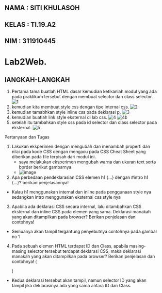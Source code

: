 ## NAMA  :   SITI KHULASOH
## KELAS :   TI.19.A2
## NIM   :   311910445

# Lab2Web.
## lANGKAH-LANGKAH
1. Pertama tama buatlah HTML dasar kemudian ketikanlah modul yang ada pada praktikum tersebut dengan membuat selector dan class selector. 
![1](https://user-images.githubusercontent.com/56240533/113553606-3bb98300-9622-11eb-8eef-a3e84bd7d41c.png)
2. kemudian kita membuat style css dengan tipe internal css.
![2](https://user-images.githubusercontent.com/56240533/113553650-4bd16280-9622-11eb-89e5-75e5ff8e6f81.png)
3. kemudian tamabhkan style inline css pada deklarasi p.
![3](https://user-images.githubusercontent.com/56240533/113553663-4f64e980-9622-11eb-9c35-8b53fd07988c.png)
4. kemudian buatlah link style eksternal di lab css.
![4](https://user-images.githubusercontent.com/56240533/113553678-525fda00-9622-11eb-8ba9-f948261813d9.png)
![4b](https://user-images.githubusercontent.com/56240533/113553692-54c23400-9622-11eb-9836-50ebbac21e0a.png)
5. setelah itu tambahkan style css pada id selector dan class selector pada eksternal.
![5](https://user-images.githubusercontent.com/56240533/113553701-57bd2480-9622-11eb-8d31-e06cc479861c.png)

Pertanyaan dan Tugas
1. Lakukan eksperimen dengan mengubah dan menambah properti dan nilai pada kode CSS 
dengan mengacu pada CSS Cheat Sheet yang diberikan pada file terpisah dari modul ini.
   - saya melakukan eksperimen mengubah warna dan ukuran text serta border berikut gambarnya 
   - ![image](https://user-images.githubusercontent.com/56240533/113722473-a8b04400-971a-11eb-916b-3e1472939232.png)
2. Apa perbedaan pendeklarasian CSS elemen h1 {...} dengan #intro h1 {...}? berikan 
penjelasannya!
 - Kalau h1 menggunakan internal dan inline pada penggunaan style nya sedangkan intro menggunakan eksternal css style nya
3. Apabila ada deklarasi CSS secara internal, lalu ditambahkan CSS eksternal dan inline CSS pada 
elemen yang sama. Deklarasi manakah yang akan ditampilkan pada browser? Berikan 
penjelasan dan contohnya!
- Semuanya akan tampil tergantung penyebutnya contohnya pada gambar no 1
4. Pada sebuah elemen HTML terdapat ID dan Class, apabila masing-masing selector tersebut 
terdapat deklarasi CSS, maka deklarasi manakah yang akan ditampilkan pada browser? 
Berikan penjelasan dan contohnya! ( <p id="paragraf-1" class="text-paragraf"> )
-  Kedua deklarasi tersebut akan tampil, namun selector ID yang akan tampil jika deklarasinya ada yang sama antara ID dan Class.

  
